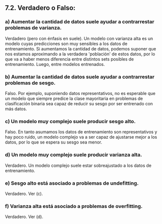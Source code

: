 ## 7.2. Verdadero o Falso:

### a) Aumentar la cantidad de datos suele ayudar a contrarrestar problemas de varianza.

Verdadero (pero con énfasis en suele). Un modelo con varianza alta es un modelo cuyas predicciones son muy sensibles a los datos de entrenamiento. Si aumentamos la cantidad de datos, podemos suponer que nos estamos aproximando a la verdadera 'población' de estos datos, por lo que va a haber menos diferencia entre distintos sets posibles de entrenamiento. Luego, entre modelos entrenados.

### b) Aumentar la cantidad de datos suele ayudar a contrarrestar problemas de sesgo.

Falso. Por ejemplo, suponiendo datos representativos, no es esperable que un modelo que siempre predice la clase mayoritaria en problemas de clasificación binaria sea capaz de reducir su sesgo por ser entrenado con más datos.

### c) Un modelo muy complejo suele producir sesgo alto.

Falso. En tanto asumamos los datos de entrenamiento son representativos y hay poco ruido, un modelo complejo va a ser capaz de ajustarse mejor a los datos, por lo que se espera su sesgo sea menor.

### d) Un modelo muy complejo suele producir varianza alta.

Verdadero. Un modelo complejo suele estar sobreajustado a los datos de entrenamiento.

### e) Sesgo alto está asociado a problemas de undefitting.

Verdadero. Ver (c).

### f) Varianza alta está asociado a problemas de overfitting.

Verdadero. Ver (d).
